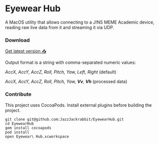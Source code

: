 # Eyewear Hub

A MacOS utility that allows connecting to a J!NS MEME Academic device, reading raw live data from it and streaming it via UDP.

### Download

[Get latest version 📥 ]( https://github.com/JazzJackrabbit/EyewearHub/releases )

Output format is a string with comma-separated numeric values: 

*AccX, AccY, AccZ, Roll, Pitch, Yaw, Left, Right* (default) 

*AccX, AccY, AccZ, Roll, Pitch, Yaw, **Vv**, **Vh*** (processed data)

### Contribute

This project uses CocoaPods.
Install external plugins before building the project.

```
git clone git@github.com:JazzJackrabbit/EyewearHub.git
cd EyewearHub
gem install cocoapods
pod install
open Eyewear\ Hub.xcworkspace
```
